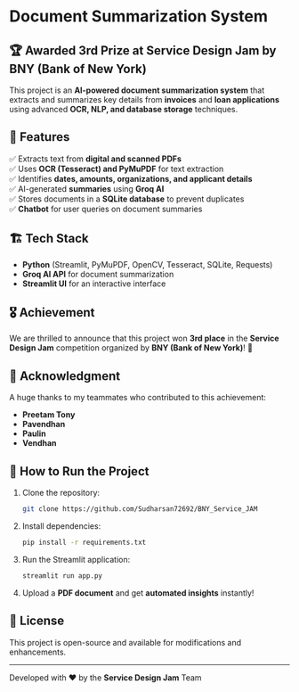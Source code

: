 # Document Summarization System

## 🏆 Awarded 3rd Prize at **Service Design Jam** by BNY (Bank of New York)

This project is an **AI-powered document summarization system** that extracts and summarizes key details from **invoices** and **loan applications** using advanced **OCR, NLP, and database storage** techniques.

## 🚀 Features
✅ Extracts text from **digital and scanned PDFs**  
✅ Uses **OCR (Tesseract) and PyMuPDF** for text extraction  
✅ Identifies **dates, amounts, organizations, and applicant details**  
✅ AI-generated **summaries** using **Groq AI**  
✅ Stores documents in a **SQLite database** to prevent duplicates  
✅ **Chatbot** for user queries on document summaries  

## 🏗️ Tech Stack
- **Python** (Streamlit, PyMuPDF, OpenCV, Tesseract, SQLite, Requests)
- **Groq AI API** for document summarization
- **Streamlit UI** for an interactive interface

## 🎖 Achievement
We are thrilled to announce that this project won **3rd place** in the **Service Design Jam** competition organized by **BNY (Bank of New York)**! 🎉

## 🙏 Acknowledgment
A huge thanks to my teammates who contributed to this achievement:
- **Preetam Tony**
- **Pavendhan**
- **Paulin**
- **Vendhan**

## 📌 How to Run the Project
1. Clone the repository:
   ```sh
   git clone https://github.com/Sudharsan72692/BNY_Service_JAM
   ```
2. Install dependencies:
   ```sh
   pip install -r requirements.txt
   ```
3. Run the Streamlit application:
   ```sh
   streamlit run app.py
   ```
4. Upload a **PDF document** and get **automated insights** instantly!

## 📜 License
This project is open-source and available for modifications and enhancements.

---
Developed with ❤️ by the **Service Design Jam** Team
